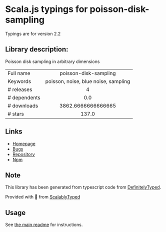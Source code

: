 
# Scala.js typings for poisson-disk-sampling

Typings are for version 2.2

## Library description:
Poisson disk sampling in arbitrary dimensions

|                    |                 |
| ------------------ | :-------------: |
| Full name          | poisson-disk-sampling |
| Keywords           | poisson, noise, blue noise, sampling |
| # releases         | 4 |
| # dependents       | 0.0 |
| # downloads        | 3862.6666666666665 |
| # stars            | 137.0 |

## Links
- [Homepage](https://github.com/kchapelier/poisson-disk-sampling)
- [Bugs](https://github.com/kchapelier/poisson-disk-sampling/issues)
- [Repository](https://github.com/kchapelier/poisson-disk-sampling)
- [Npm](https://www.npmjs.com/package/poisson-disk-sampling)
    


## Note
This library has been generated from typescript code from [DefinitelyTyped](https://definitelytyped.org).

Provided with :purple_heart: from [ScalablyTyped](https://github.com/oyvindberg/ScalablyTyped)

## Usage
See [the main readme](../../readme.md) for instructions.


